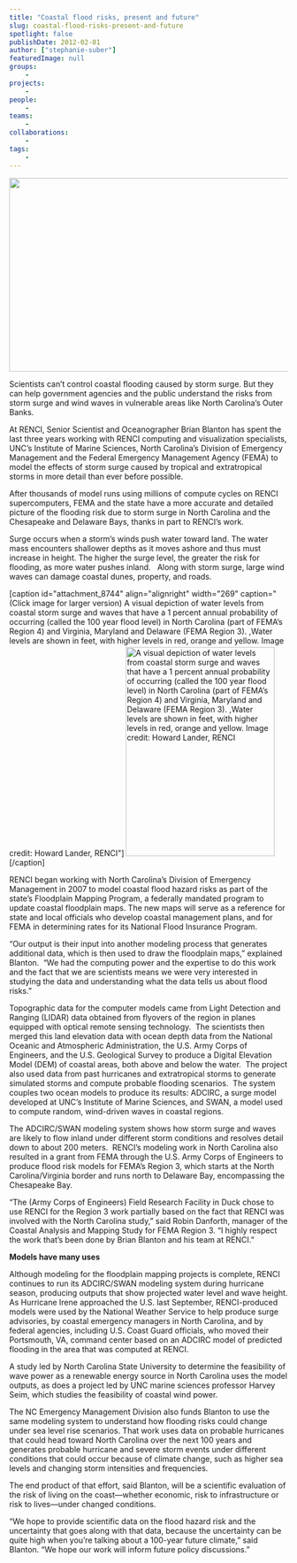 ```yaml
---
title: "Coastal flood risks, present and future"
slug: coastal-flood-risks-present-and-future
spotlight: false
publishDate: 2012-02-01
author: ["stephanie-suber"]
featuredImage: null
groups:
    - 
projects:
    - 
people:
    - 
teams: 
    - 
collaborations:
    - 
tags:
    -
---
```

<p><img class="alignnone size-full wp-image-8746" title="floodmap-2012-STORY-header-img" src="https://www.renci.org/wp-content/uploads/2012/02/floodmap-2012-STORY-header-img.jpg" alt="" width="630" height="350" /><br class="spacer_" /></p>
<p>Scientists can’t control coastal flooding caused by storm surge. But they can help government agencies and the public understand the risks from storm surge and wind waves in vulnerable areas like North Carolina’s Outer Banks.<!--more--></p>
<p>At RENCI, Senior Scientist and Oceanographer Brian Blanton has spent the last three years working with RENCI computing and visualization specialists, UNC’s Institute of Marine Sciences, North Carolina’s Division of Emergency Management and the Federal Emergency Management Agency (FEMA) to model the effects of storm surge caused by tropical and extratropical storms in more detail than ever before possible.</p>
<p>After thousands of model runs using millions of compute cycles on RENCI supercomputers, FEMA and the state have a more accurate and detailed picture of the flooding risk due to storm surge in North Carolina and the Chesapeake and Delaware Bays, thanks in part to RENCI’s work.</p>
<p>Surge occurs when a storm’s winds push water toward land. The water mass encounters shallower depths as it moves ashore and thus must increase in height. The higher the surge level, the greater the risk for flooding, as more water pushes inland.   Along with storm surge, large wind waves can damage coastal dunes, property, and roads.</p>
<p>[caption id="attachment_8744" align="alignright" width="269" caption="(Click image for larger version) A visual depiction of water levels from coastal storm surge and waves that have a 1 percent annual probability of occurring (called the 100 year flood level) in North Carolina (part of FEMA’s Region 4) and Virginia, Maryland and Delaware  (FEMA Region 3). ,Water levels are shown in feet, with higher levels in red, orange and yellow.  Image credit: Howard Lander, RENCI"]<a href="https://www.renci.org/wp-content/uploads/2012/02/floodmap-2012-STORY-img.jpg"><img class="size-large wp-image-8744  " style="margin: 3px;" title="Coastal Flood Risk" src="https://www.renci.org/wp-content/uploads/2012/02/floodmap-2012-STORY-img-449x630.jpg" alt="A visual depiction of water levels from coastal storm surge and waves that have a 1 percent annual probability of occurring (called the 100 year flood level) in North Carolina (part of FEMA’s Region 4) and Virginia, Maryland and Delaware  (FEMA Region 3). ,Water levels are shown in feet, with higher levels in red, orange and yellow.  Image credit: Howard Lander, RENCI" width="269" height="378" /></a>[/caption]</p>
<p>RENCI began working with North Carolina’s Division of Emergency Management in 2007 to model coastal flood hazard risks as part of the state’s Floodplain Mapping Program, a federally mandated program to update coastal floodplain maps. The new maps will serve as a reference for state and local officials who develop coastal management plans, and for FEMA in determining rates for its National Flood Insurance Program.</p>
<p>“Our output is their input into another modeling process that generates additional data, which is then used to draw the floodplain maps,” explained Blanton.  “We had the computing power and the expertise to do this work and the fact that we are scientists means we were very interested in studying the data and understanding what the data tells us about flood risks.”</p>
<p>Topographic data for the computer models came from Light Detection and Ranging (LIDAR) data obtained from flyovers of the region in planes equipped with optical remote sensing technology.  The scientists then merged this land elevation data with ocean depth data from the National Oceanic and Atmospheric Administration, the U.S. Army Corps of Engineers, and the U.S. Geological Survey to produce a Digital Elevation Model (DEM) of coastal areas, both above and below the water.  The project also used data from past hurricanes and extratropical storms to generate simulated storms and compute probable flooding scenarios.  The system couples two ocean models to produce its results: ADCIRC, a surge model developed at UNC’s Institute of Marine Sciences, and SWAN, a model used to compute random, wind-driven waves in coastal regions.</p>
<p>The ADCIRC/SWAN modeling system shows how storm surge and waves are likely to flow inland under different storm conditions and resolves detail down to about 200 meters.  RENCI’s modeling work in North Carolina also resulted in a grant from FEMA through the U.S. Army Corps of Engineers to produce flood risk models for FEMA’s Region 3, which starts at the North Carolina/Virginia border and runs north to Delaware Bay, encompassing the Chesapeake Bay.</p>
<p>“The (Army Corps of Engineers) Field Research Facility in Duck chose to use RENCI for the Region 3 work partially based on the fact that RENCI was involved with the North Carolina study,” said Robin Danforth, manager of the Coastal Analysis and Mapping Study for FEMA Region 3. “I highly respect the work that’s been done by Brian Blanton and his team at RENCI.”</p>
<p><strong class="head2">Models have many uses</strong></p>
<p>Although modeling for the floodplain mapping projects is complete, RENCI continues to run its ADCIRC/SWAN modeling system during hurricane season, producing outputs that show projected water level and wave height. As Hurricane Irene approached the U.S. last September, RENCI-produced models were used by the National Weather Service to help produce surge advisories, by coastal emergency managers in North Carolina, and by federal agencies, including U.S. Coast Guard officials, who moved their Portsmouth, VA, command center based on an ADCIRC model of predicted flooding in the area that was computed at RENCI.</p>
<p>A study led by North Carolina State University to determine the feasibility of wave power as a renewable energy source in North Carolina uses the model outputs, as does a project led by UNC marine sciences professor Harvey Seim, which studies the feasibility of coastal wind power.</p>
<p>The NC Emergency Management Division also funds Blanton to use the same modeling system to understand how flooding risks could change under sea level rise scenarios. That work uses data on probable hurricanes that could head toward North Carolina over the next 100 years and generates probable hurricane and severe storm events under different conditions that could occur because of climate change, such as higher sea levels and changing storm intensities and frequencies.</p>
<p>The end product of that effort, said Blanton, will be a scientific evaluation of the risk of living on the coast—whether economic, risk to infrastructure or risk to lives—under changed conditions.</p>
<p>“We hope to provide scientific data on the flood hazard risk and the uncertainty that goes along with that data, because the uncertainty can be quite high when you’re talking about a 100-year future climate,” said Blanton. “We hope our work will inform future policy discussions.”</p>

<!-- old tags
    ["disaster research","FEMA","scientific visualization"]
-->